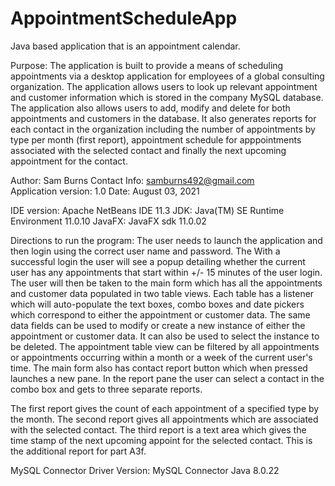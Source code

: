 # AppointmentScheduleApp
Java based application that is an appointment calendar.

Purpose: The application is built to provide a means of scheduling appointments 
via a desktop application for employees of a global consulting organization.
The application allows users to look up relevant appointment and customer information
which is stored in the company MySQL database. The application also 
allows users to add, modify and delete for both appointments and customers in the database.
It also generates reports for each contact in the organization including the number
of appointments by type per month (first report), appointment schedule for apppointments
associated with the selected contact and finally the next upcoming appointment 
for the contact.

Author: Sam Burns 
Contact Info: samburns492@gmail.com	 
Application version: 1.0
Date: August 03, 2021

IDE version: Apache NetBeans IDE 11.3
JDK: Java(TM) SE Runtime Environment 11.0.10
JavaFX: JavaFX sdk 11.0.02

Directions to run the program:
The user needs to launch the application and then login using the correct
user name and password. The  With a successful login the user will see a popup
detailing whether the current user has any appointments that start within +/-
15 minutes of the user login. The user will then be taken to the main form
which has all the appointments and customer data populated in two table views.
Each table has a listener which will auto-populate the text boxes, combo boxes and
date pickers which correspond to either the appointment or customer data. 
The same data fields can be used to modify or create a new instance of either 
the appointment or customer data. It can also be used to select the instance to be deleted.
The appointment table view can be filtered by all appointments or appointments occurring 
within a month or a week of the current user's time. The main form also
has contact report button which when pressed launches a new pane. In the report 
pane the user can select a contact in the combo box and gets to three separate reports.

The first report gives the count of each appointment of a specified type by the month.
The second report gives all appointments which are associated with the selected 
contact. The third report is a text area which gives the time stamp of the next 
upcoming appoint for the selected contact. This is the additional report for part A3f.

MySQL Connector Driver Version: MySQL Connector Java 8.0.22 
